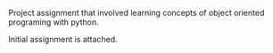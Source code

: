 Project assignment that involved learning concepts of object oriented programing with python.

Initial assignment is attached.
